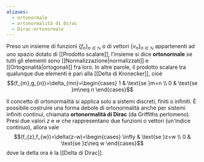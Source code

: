 ```yaml
---
aliases:
  - ortonormale
  - ortonormalità di Dirac
  - Dirac-ortonormale
---
```

Preso un insieme di funzioni $\{f_{n}\}_{n\in\mathbb{N}}$ o di vettori $\{v_{n}\}_{n\in\mathbb{N}}$ appartenenti ad uno spazio dotato di [[Prodotto scalare]], l'insieme si dice **ortonormale** se tutti gli elementi sono [[Normalizzazione|normalizzati]] e [[Ortogonalità|ortogonali]] fra loro. In altre parole, il prodotto scalare tra qualunque due elementi è pari alla [[Delta di Kronecker]], cioè
$$(f_{m},g_{n})=\delta_{mn}=\begin{cases}
1 & \text{se }m=n \\
0 & \text{se }m\neq n
\end{cases}$$

Il concetto di ortonormalità si applica solo a sistemi discreti, finiti o infiniti. È possibile costruire una forma debole di ortonormalità anche per sistemi infiniti continui, chiamata **ortonormalità di Dirac** (da Griffiths perlomeno). Presi due valori $z$ e $w$ che rappresentano due funzioni o vettori (un'indice continuo), allora vale
$$(f_{z},f_{w})=\delta(z-w)=\begin{cases}
\infty & \text{se }z=w \\
0 & \text{se }z\neq w 
\end{cases}$$
dove la delta ora è la [[Delta di Dirac]].